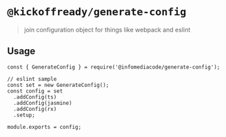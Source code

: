 # `@kickoffready/generate-config`

> join configuration object for things like webpack and eslint

## Usage

```
const { GenerateConfig } = require('@infomediacode/generate-config');

// eslint sample
const set = new GenerateConfig();
const config = set
  .addConfig(ts)
  .addConfig(jasmine)
  .addConfig(rx)
  .setup;

module.exports = config;
```

